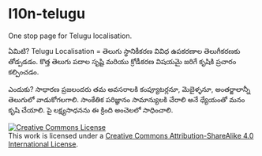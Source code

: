 # l10n-telugu
One stop page for Telugu localisation. 

ఏమిటి?
Telugu Localisation = తెలుగు స్థానికీకరణ
వివిధ ఉపకరణాల తెలుగీకరణకు తోడ్పడడం.
కొత్త తెలుగు పదాల సృష్టి మరియు క్రోడీకరణ విషయమై జరిగే కృషికి ప్రచారం కల్పించడం.

ఎందుకు?
సాధారణ ప్రజలందరు తమ అవసరాలకి కంప్యూటర్లనూ, మెబైళ్ళనూ, అంతర్జాలాన్నీ తెలుగులో వాడుకోగలగాలి. సాంకేతిక పరిజ్ఞానం సామాన్యులకి చేరాలి అనే ధ్యేయంతో మనం కృషి చేయాలి. పై లక్ష్యసాధనను ఈ క్రింది అంచెలలో సాధించాలి.



<a rel="license" href="http://creativecommons.org/licenses/by-sa/4.0/"><img alt="Creative Commons License" style="border-width:0" src="https://i.creativecommons.org/l/by-sa/4.0/80x15.png" /></a><br />This work is licensed under a <a rel="license" href="http://creativecommons.org/licenses/by-sa/4.0/">Creative Commons Attribution-ShareAlike 4.0 International License</a>.
